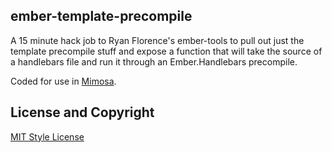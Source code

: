 ember-template-precompile
-----------

A 15 minute hack job to Ryan Florence's ember-tools to pull out just the template precompile stuff and expose a function that will take the source of a handlebars file and run it through an Ember.Handlebars precompile.

Coded for use in [Mimosa](http://www.mimosajs.com).

## License and Copyright

[MIT Style License](http://opensource.org/licenses/MIT)